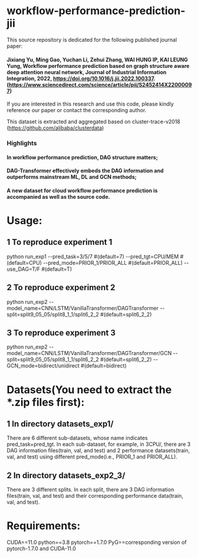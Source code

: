 # workflow-performance-prediction-jii
This source repository is dedicated for the following published journal paper: 
#### Jixiang Yu, Ming Gao, Yuchan Li, Zehui Zhang, WAI HUNG IP, KAI LEUNG Yung, Workflow performance prediction based on graph structure aware deep attention neural network, Journal of Industrial Information Integration, 2022, https://doi.org/10.1016/j.jii.2022.100337. (https://www.sciencedirect.com/science/article/pii/S2452414X22000097)
If you are interested in this research and use this code, please kindly reference our paper or contact the corresponding author.

This dataset is extracted and aggregated based on cluster-trace-v2018 (https://github.com/alibaba/clusterdata)


### Highlights
#### In workflow performance prediction, DAG structure matters;
#### DAG-Transformer effectively embeds the DAG information and outperforms mainstream ML, DL and GCN methods;
#### A new dataset for cloud workflow performance prediction is accompanied as well as the source code.

# Usage:
## 1 To reproduce experiment 1
python run_exp1 --pred_task=3/5/7 #(default=7) --pred_tgt=CPU/MEM #(default=CPU) --pred_mode=PRIOR_1/PRIOR_ALL #(default=PRIOR_ALL) --use_DAG=T/F #(default=T)
## 2 To reproduce experiment 2
python run_exp2 --model_name=CNN/LSTM/VanillaTransformer/DAGTransformer --split=split9_05_05/split8_1_1/split6_2_2 #(default=split6_2_2)
## 3 To reproduce experiment 3
python run_exp2 --model_name=CNN/LSTM/VanillaTransformer/DAGTransformer/GCN --split=split9_05_05/split8_1_1/split6_2_2 #(default=split6_2_2) --GCN_mode=bidirect/unidirect #(default=bidirect)

# Datasets(You need to extract the *.zip files first):
## 1 In directory datasets_exp1/
There are 6 different sub-datasets, whose name indicates pred_task+pred_tgt. In each sub-dataset, for example, in 3CPU/, there are 3 DAG information files(train, val, and test) and 2 performance datasets(train, val, and test) using different pred_mode(i.e., PRIOR_1 and PRIOR_ALL).

## 2 In directory datasets_exp2_3/
There are 3 different splits. In each split, there are 3 DAG information files(train, val, and test) and their corresponding performance data(train, val, and test).

# Requirements:
CUDA==11.0
python==3.8
pytorch==1.7.0
PyG==corresponding version of pytorch-1.7.0 and CUDA-11.0 

